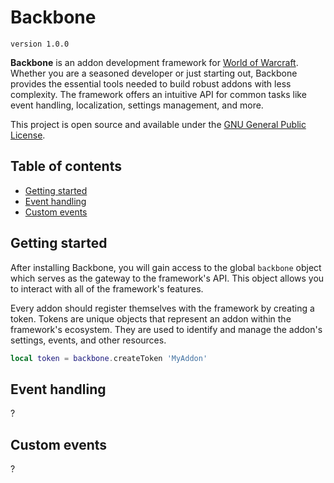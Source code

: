 # Backbone
`version 1.0.0`

**Backbone** is an addon development framework for [World of Warcraft](https://worldofwarcraft.blizzard.com). Whether you are a seasoned developer or just starting out, Backbone provides the essential tools needed to build robust addons with less complexity. The framework offers an intuitive API for common tasks like event handling, localization, settings management, and more.

This project is open source and available under the [GNU General Public License](https://www.gnu.org/licenses/).

## Table of contents

- [Getting started](#getting-started)
- [Event handling](#event-handling)
- [Custom events](#custom-events)

## Getting started

After installing Backbone, you will gain access to the global `backbone` object which serves as the gateway to the framework's API. This object allows you to interact with all of the framework's features.

Every addon should register themselves with the framework by creating a token. Tokens are unique objects that represent an addon within the framework's ecosystem. They are used to identify and manage the addon's settings, events, and other resources.

```lua
local token = backbone.createToken 'MyAddon'
```

## Event handling

?

## Custom events

?
